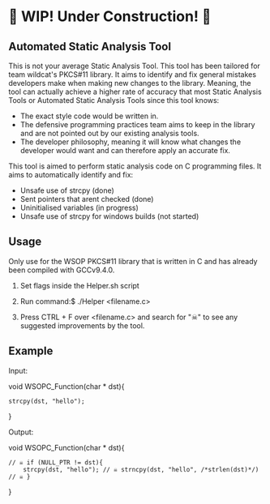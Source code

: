 # 🚧 WIP! Under Construction! 🚧

## Automated Static Analysis Tool
This is not your average Static Analysis Tool. This tool has been tailored for team wildcat's
PKCS#11 library. It aims to identify and fix general mistakes developers make when making new changes
to the library. Meaning, the tool can actually achieve a higher rate of accuracy that most Static Analysis
Tools or Automated Static Analysis Tools since this tool knows:
- The exact style code would be written in.
- The defensive programming practices team aims to keep in the library and are not pointed out
by our existing analysis tools.
- The developer philosophy, meaning it will know what changes the developer would want
and can therefore apply an accurate fix.

This tool is aimed to perform static analysis code on C programming files.
It aims to automatically identify and fix:
- Unsafe use of strcpy (done) 
- Sent pointers that arent checked (done)
- Uninitialised variables (in progress)
- Unsafe use of strcpy for windows builds (not started)

## Usage
Only use for the WSOP PKCS#11 library that is written in C and has already been compiled with GCCv9.4.0.

1) Set flags inside the Helper.sh script

2) Run command:$ ./Helper <filename.c>

3) Press CTRL + F over <filename.c> and search for "☠" to see any suggested improvements by the tool.

## Example
Input:

void WSOPC_Function(char * dst){

	strcpy(dst, "hello");
}

Output:

void WSOPC_Function(char * dst){

	// ☠ if (NULL_PTR != dst){
		strcpy(dst, "hello"); // ☠ strncpy(dst, "hello", /*strlen(dst)*/)
	// ☠ }
}
